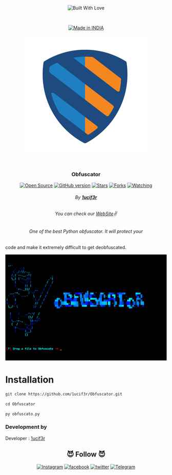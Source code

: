 
<p align=center>
  <img title="Built With Love" src="https://forthebadge.com/images/badges/built-with-love.svg"></p>
  
  <br>
  
  <p align=center>
  <a href="https://1ucif3r.me/"><img title="Made in INDIA" src="https://img.shields.io/badge/MADE%20IN-INDIA-SCRIPT?colorA=%23ff8100&colorB=%23017e40&colorC=%23ff0000&style=for-the-badge"></a>
  </p>
  
  <p align="center">
  <img src="https://github.com/1ucif3r/Obfuscator/blob/main/img/logo.png" alt=" Logo" />
</p>

  <br>
  
  ### <p align="center">Obfuscator<p align="center">
<p align=center>
  <a href="https://1ucif3r.me/"><img title="Open Source" src="https://img.shields.io/badge/Open%20Source-%E2%99%A5-red" ></a>
  <a href="https://1ucif3r.me/"><img title="GitHub version" src="https://d25lcipzij17d.cloudfront.net/badge.svg?id=gh&type=6&v=1.0&x2=0" ></a>
  <a href="https://1ucif3r.me/"><img title="Stars" src="https://img.shields.io/github/stars/1ucif3r/Obfuscator?style=social" ></a>
  <a href="https://github.com/1ucif3r/network/members"><img title="Forks" src="https://img.shields.io/github/forks/1ucif3r/Obfuscator?color=red&style=flat-square"></a>
  <a href="https://github.com/1ucif3r"><img title="Watching" src="https://img.shields.io/github/watchers/1ucif3r/Obfuscator?label=Watchers&color=blue&style=flat-square"></a>
 

###### <p align="center"> By [**1ucif3r**](https://1ucif3r.me/)
###### <p align="center"> *You can check our [WebSite](https://dark4rmy.in/)✌*

###### <p align="center">One of the best Python obfuscator. It will protect your
code and make it extremely difficult to get deobfuscated. <p align="center">

 

 <p align="center">

  <img src="https://github.com/1ucif3r/Obfuscator/blob/main/img/obf.png" alt="ss"/>

</p>
  
# Installation
`git clone https://github.com/1ucif3r/Obfuscator.git`

`cd Obfuscator`

`py obfuscato.py`




### Development by

Developer : [1ucif3r](https://1ucif3r.me)


### <h2 align="center">😈 Follow 😈 </h2>
<p align="center">
<a href="https://www.instagram.com/0x1ucif3r/"><img title="Instagram" src="https://img.shields.io/badge/instagram-%23E4405F.svg?&style=for-the-badge&logo=instagram&logoColor=white"></a>
<a href="https://www.facebook.com/profile.php?id=100008549411115"><img title="facebook" src="https://img.shields.io/badge/facebook-%231877F2.svg?&style=for-the-badge&logo=facebook&logoColor=white"></a>
<a href="https://www.twitter.com/Hritikkumbhar18/"><img title="twitter" src="https://img.shields.io/badge/twitter-%231DA1F2.svg?&style=for-the-badge&logo=twitter&logoColor=white"></a>
<a href="https://t.me/th3_1ucif3r"><img title="Telegram" src="https://img.shields.io/badge/Telegram-blue?style=for-the-badge&logo=Telegram"></a>
</p>
